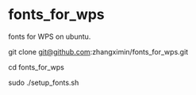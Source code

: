 # fonts_for_wps
fonts for WPS on ubuntu.

git clone git@github.com:zhangximin/fonts_for_wps.git

cd fonts_for_wps

sudo ./setup_fonts.sh
